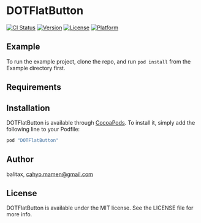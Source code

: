 # DOTFlatButton

[![CI Status](http://img.shields.io/travis/balitax/DOTFlatButton.svg?style=flat)](https://travis-ci.org/balitax/DOTFlatButton)
[![Version](https://img.shields.io/cocoapods/v/DOTFlatButton.svg?style=flat)](http://cocoapods.org/pods/DOTFlatButton)
[![License](https://img.shields.io/cocoapods/l/DOTFlatButton.svg?style=flat)](http://cocoapods.org/pods/DOTFlatButton)
[![Platform](https://img.shields.io/cocoapods/p/DOTFlatButton.svg?style=flat)](http://cocoapods.org/pods/DOTFlatButton)

## Example

To run the example project, clone the repo, and run `pod install` from the Example directory first.

## Requirements

## Installation

DOTFlatButton is available through [CocoaPods](http://cocoapods.org). To install
it, simply add the following line to your Podfile:

```ruby
pod "DOTFlatButton"
```

## Author

balitax, cahyo.mamen@gmail.com

## License

DOTFlatButton is available under the MIT license. See the LICENSE file for more info.
